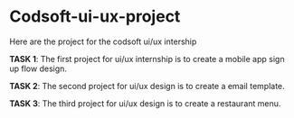 # Codsoft-ui-ux-project
Here are the project for the codsoft ui/ux intership

<B>TASK 1</B>:
The first project for ui/ux internship is to create a mobile app sign up flow design.

<b>TASK 2</b>:
The second project for ui/ux design is to create a email template.

<b>TASK 3</b>:
The third project for ui/ux design is to create a restaurant menu.
